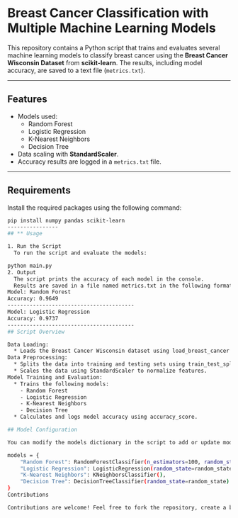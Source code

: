 # Breast Cancer Classification with Multiple Machine Learning Models  

This repository contains a Python script that trains and evaluates several machine learning models to classify breast cancer using the **Breast Cancer Wisconsin Dataset** from **scikit-learn**. The results, including model accuracy, are saved to a text file (`metrics.txt`).

---

## **Features**  
- Models used:  
  - Random Forest  
  - Logistic Regression  
  - K-Nearest Neighbors  
  - Decision Tree  
- Data scaling with **StandardScaler**.  
- Accuracy results are logged in a `metrics.txt` file.  

---

## **Requirements**  

Install the required packages using the following command:  

```bash  
pip install numpy pandas scikit-learn
----------------
## ** Usage

1. Run the Script
  To run the script and evaluate the models:

python main.py  
2. Output
  The script prints the accuracy of each model in the console.
  Results are saved in a file named metrics.txt in the following format:
Model: Random Forest  
Accuracy: 0.9649  
----------------------------------------  
Model: Logistic Regression  
Accuracy: 0.9737  
----------------------------------------  
## Script Overview

Data Loading:
  * Loads the Breast Cancer Wisconsin dataset using load_breast_cancer from scikit-learn.
Data Preprocessing:
  * Splits the data into training and testing sets using train_test_split.
  * Scales the data using StandardScaler to normalize features.
Model Training and Evaluation:
  * Trains the following models:
    - Random Forest
    - Logistic Regression
    - K-Nearest Neighbors
    - Decision Tree
  * Calculates and logs model accuracy using accuracy_score.

## Model Configuration

You can modify the models dictionary in the script to add or update models and their hyperparameters:

models = {  
    "Random Forest": RandomForestClassifier(n_estimators=100, random_state=random_state),  
    "Logistic Regression": LogisticRegression(random_state=random_state, max_iter=200),  
    "K-Nearest Neighbors": KNeighborsClassifier(),  
    "Decision Tree": DecisionTreeClassifier(random_state=random_state)  
}  
Contributions

Contributions are welcome! Feel free to fork the repository, create a branch, and submit a pull request.

